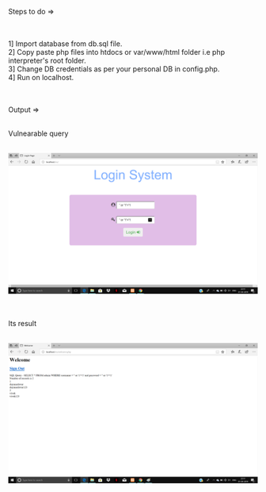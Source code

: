 Steps to do  =></br></br></br>

1] Import database from db.sql file.</br>
2] Copy paste php files into htdocs or var/www/html folder i.e php interpreter's root folder.</br>
3] Change DB credentials as per your personal DB in config.php.</br>
4] Run on localhost.</br></br></br>


Output  =></br></br>

Vulnearable query</br></br>

![alt text](https://github.com/dnyaneshwargiri/sql-injection-attack-in-php/blob/master/1.png)</br></br></br>



Its result </br></br>

![alt text](https://github.com/dnyaneshwargiri/sql-injection-attack-in-php/blob/master/2.png)
